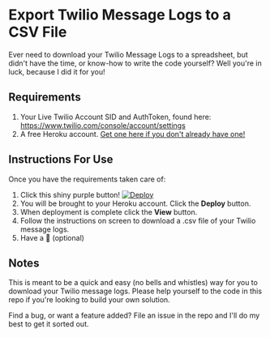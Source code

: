 


# Export Twilio Message Logs to a CSV File

Ever need to download your Twilio Message Logs to a spreadsheet, but didn't have the time, or know-how to write the code yourself? Well you're in luck, because I did it for you!

## Requirements
1. Your Live Twilio Account SID and AuthToken, found here: https://www.twilio.com/console/account/settings
2. A free Heroku account. [Get one here if you don't already have one!](https://id.heroku.com/signup/login)

## Instructions For Use
Once you have the requirements taken care of:

1. Click this shiny purple button!
[![Deploy](https://www.herokucdn.com/deploy/button.svg)](https://heroku.com/deploy)
2. You will be brought to your Heroku account. Click the **Deploy** button.
3. When deployment is complete click the **View** button.
4. Follow the instructions on screen to download a .csv file of your Twilio message logs.
5. Have a :beer: (optional)

## Notes
This is meant to be a quick and easy (no bells and whistles) way for you to download your Twilio message logs. Please help yourself to the code in this repo if you're looking to build your own solution.

Find a bug, or want a feature added? File an issue in the repo and I'll do my best to get it sorted out.
